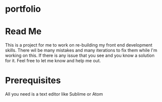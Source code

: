 # portfolio


<h1> Read Me </h1>
 This is a project for me to  work on re-building my front end development skills. There wil be many mistakes and many iterations to fix them while I'm working on this. If there is any issue that you see and you know a solution for it. Feel free to let me know and help me out. 
 
 <h1> Prerequisites </h1>
 
  All you need is a text editor like Sublime or Atom
